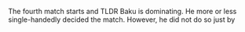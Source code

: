 The fourth match starts and TLDR Baku is dominating. He more or less single-handedly decided the match. However, he did not do so just by